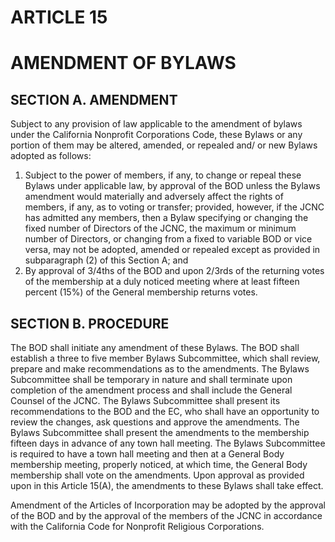 # ARTICLE 15
# AMENDMENT OF BYLAWS

## SECTION A. AMENDMENT
Subject to any provision of law applicable to the amendment of bylaws under the California
Nonprofit Corporations Code, these Bylaws or any portion of them may be altered, amended, or
repealed and/ or new Bylaws adopted as follows:
1. Subject to the power of members, if any, to change or repeal these Bylaws
under applicable law, by approval of the BOD unless the Bylaws amendment
would materially and adversely affect the rights of members, if any, as to voting
or transfer; provided, however, if the JCNC has admitted any members, then a
Bylaw specifying or changing the fixed number of Directors of the JCNC, the
maximum or minimum number of Directors, or changing from a fixed to variable
BOD or vice versa, may not be adopted, amended or repealed except as provided
in subparagraph (2) of this Section A; and
2. By approval of 3/4ths of the BOD and upon 2/3rds of the returning votes of the
membership at a duly noticed meeting where at least fifteen percent (15%) of the
General membership returns votes.

## SECTION B. PROCEDURE
The BOD shall initiate any amendment of these Bylaws. The BOD shall establish a three to five
member Bylaws Subcommittee, which shall review, prepare and make recommendations as to
the amendments. The Bylaws Subcommittee shall be temporary in nature and shall terminate
upon completion of the amendment process and shall include the General Counsel of the JCNC.
The Bylaws Subcommittee shall present its recommendations to the BOD and the EC, who shall
have an opportunity to review the changes, ask questions and approve the amendments. The
Bylaws Subcommittee shall present the amendments to the membership fifteen days in advance
of any town hall meeting. The Bylaws Subcommittee is required to have a town hall meeting
and then at a General Body membership meeting, properly noticed, at which time, the General
Body membership shall vote on the amendments. Upon approval as provided upon in this
Article 15(A), the amendments to these Bylaws shall take effect.

Amendment of the Articles of Incorporation may be adopted by the approval of the BOD and by
the approval of the members of the JCNC in accordance with the California Code for Nonprofit
Religious Corporations.
